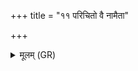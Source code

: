 +++
title = "११ परिचितो वै नामैता"

+++
<details><summary>मूलम् (GR)</summary>

परिचितो वै नामैता आपो याः कर्ष्वां  
तासां यमो ऽधिपतिः ।  
यो वा एताः परिचित आपो वेद यमम् अधिपतिम् ।  
पर्य् एनं स्वाश् च विश्याश् चावश्यन्त्य्  
अधिपतिः (…) ॥ +++(see 1e)+++
</details>